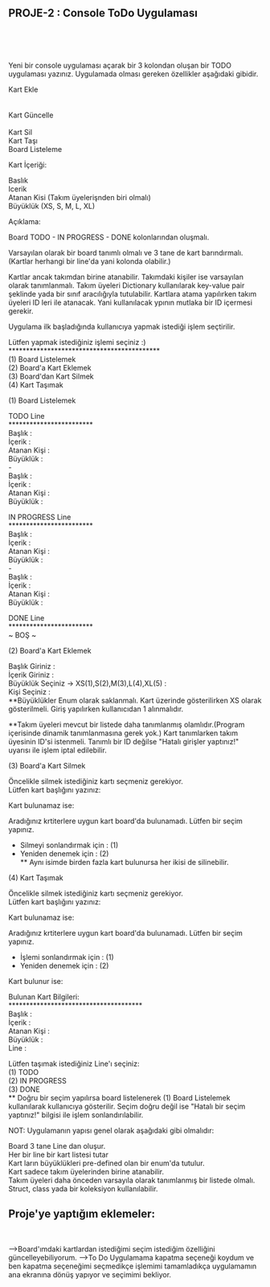 
<h2>PROJE-2 : Console ToDo Uygulaması</h2>
  <br><br><br>


Yeni bir console uygulaması açarak bir 3 kolondan oluşan bir TODO uygulaması yazınız. Uygulamada olması gereken özellikler aşağıdaki gibidir.<br>



Kart Ekle<br><br><br>
Kart Güncelle<br><br>
Kart Sil<br>
Kart Taşı<br>
Board Listeleme<br>


Kart İçeriği:<br>



Baslık<br>
Icerik<br>
Atanan Kisi (Takım üyelerişnden biri olmalı)<br>
Büyüklük (XS, S, M, L, XL)<br>


Açıklama:<br>



Board TODO - IN PROGRESS - DONE kolonlarından oluşmalı.<br>


Varsayılan olarak bir board tanımlı olmalı ve 3 tane de kart barındırmalı.(Kartlar herhangi bir line'da yani kolonda olabilir.)<br>


Kartlar ancak takımdan birine atanabilir. Takımdaki kişiler ise varsayılan olarak tanımlanmalı. Takım üyeleri Dictionary kullanılarak key-value pair şeklinde yada bir sınıf aracılığıyla tutulabilir. Kartlara atama yapılırken takım üyeleri ID leri ile atanacak. Yani kullanılacak ypının mutlaka bir ID içermesi gerekir.<br>


Uygulama ilk başladığında kullanıcıya yapmak istediği işlem seçtirilir.<br>


  Lütfen yapmak istediğiniz işlemi seçiniz :) <br>
  *******************************************<br>
  (1) Board Listelemek<br>
  (2) Board'a Kart Eklemek<br>
  (3) Board'dan Kart Silmek<br>
  (4) Kart Taşımak
<br>

(1) Board Listelemek<br>


 TODO Line<br>
 ************************<br>
 Başlık      :<br>
 İçerik      :<br>
 Atanan Kişi :<br>
 Büyüklük    :<br>
 -<br>
 Başlık      :<br>
 İçerik      :<br>
 Atanan Kişi :<br>
 Büyüklük    :<br>
 
 
 IN PROGRESS Line<br>
 ************************<br>
 Başlık      :<br>
 İçerik      :<br>
 Atanan Kişi :<br>
 Büyüklük    :<br>
 -<br>
 Başlık      :<br>
 İçerik      :<br>
 Atanan Kişi :<br>
 Büyüklük    :<br>


 DONE Line<br>
 ************************<br>
 ~ BOŞ ~<br>


(2) Board'a Kart Eklemek<br>


 Başlık Giriniz                                  :<br> 
 İçerik Giriniz                                  :<br>
 Büyüklük Seçiniz -> XS(1),S(2),M(3),L(4),XL(5)  :<br>
 Kişi Seçiniz                                    :<br>
**Büyüklükler Enum olarak saklanmalı. Kart üzerinde gösterilirken XS olarak gösterilmeli. Giriş yapılırken kullanıcıdan 1 alınmalıdır.<br>



**Takım üyeleri mevcut bir listede daha tanımlanmış olamlıdır.(Program içerisinde dinamik tanımlanmasına gerek yok.) Kart tanımlarken takım üyesinin ID'si istenmeli. Tanımlı bir ID değilse "Hatalı girişler yaptınız!" uyarısı ile işlem iptal edilebilir.<br>



(3) Board'a Kart Silmek<br>


 Öncelikle silmek istediğiniz kartı seçmeniz gerekiyor.<br>
 Lütfen kart başlığını yazınız:  <br>


Kart bulunamaz ise:<br>



 Aradığınız krtiterlere uygun kart board'da bulunamadı. Lütfen bir seçim yapınız.<br>
 * Silmeyi sonlandırmak için : (1)<br>
 * Yeniden denemek için : (2)<br>
** Aynı isimde birden fazla kart bulunursa her ikisi de silinebilir.<br>



(4) Kart Taşımak<br>


 Öncelikle silmek istediğiniz kartı seçmeniz gerekiyor.<br>
 Lütfen kart başlığını yazınız:  <br>


Kart bulunamaz ise:<br>



 Aradığınız krtiterlere uygun kart board'da bulunamadı. Lütfen bir seçim yapınız.<br>
 * İşlemi sonlandırmak için : (1)<br>
 * Yeniden denemek için : (2)<br>


Kart bulunur ise:<br>



 Bulunan Kart Bilgileri:<br>
 **************************************<br>
 Başlık      :<br>
 İçerik      :<br>
 Atanan Kişi :<br>
 Büyüklük    :<br>
 Line        :<br>

 Lütfen taşımak istediğiniz Line'ı seçiniz: <br>
 (1) TODO<br>
 (2) IN PROGRESS<br>
 (3) DONE<br>
** Doğru bir seçim yapılırsa board listelenerek (1) Board Listelemek kullanılarak kullanıcıya gösterilir. Seçim doğru değil ise "Hatalı bir seçim yaptınız!" bilgisi ile işlem sonlandırılabilir.<br>


NOT: Uygulamanın yapısı genel olarak aşağıdaki gibi olmalıdır:<br>


Board 3 tane Line dan oluşur.<br>
Her bir line bir kart listesi tutar<br>
Kart ların büyüklükleri pre-defined olan bir enum'da tutulur.<br>
Kart sadece takım üyelerinden birine atanabilir.<br>
Takım üyeleri daha önceden varsayıla olarak tanımlanmış bir listede olmalı. Struct, class yada bir koleksiyon kullanılabilir.<br>


<h2>Proje'ye yaptığım eklemeler:</h2><br>

-->Board'ımdaki kartlardan istediğimi seçim istediğim özelliğini güncelleyebiliyorum.
-->To Do Uygulamama kapatma seçeneği koydum ve ben kapatma seçeneğimi seçmedikçe işlemimi tamamladıkça uygulamamın ana ekranına dönüş yapıyor ve seçimimi bekliyor.
